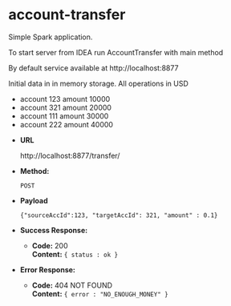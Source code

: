 # account-transfer
Simple Spark application. 

To start server from IDEA run AccountTransfer with main method

By default service available at http://localhost:8877

Initial data in in memory storage. All operations in USD
- account 123 amount 10000
- account 321 amount 20000
- account 111 amount 30000
- account 222 amount 40000

* **URL**

  http://localhost:8877/transfer/

* **Method:**

  `POST`
  
*  **Payload**

   `{"sourceAccId":123, "targetAccId": 321, "amount" : 0.1}`


* **Success Response:**

  * **Code:** 200 <br />
    **Content:** `{ status : ok }`
 
* **Error Response:**

  * **Code:** 404 NOT FOUND <br />
    **Content:** `{ error : "NO_ENOUGH_MONEY" }`


